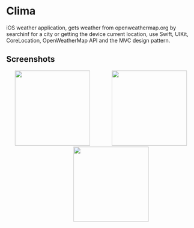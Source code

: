 #  Clima

iOS weather application, gets weather from openweathermap.org by searchinf for a city or getting the device current location, use Swift, UIKit, CoreLocation, OpenWeatherMap API and the MVC design pattern.

## Screenshots

<div align="center">

<img src="" width="200"></img>
<img width="50"></img>
<img src="" width="200"></img>
<img width="50"></img>
<img src="" width="200"></img>

</div>

